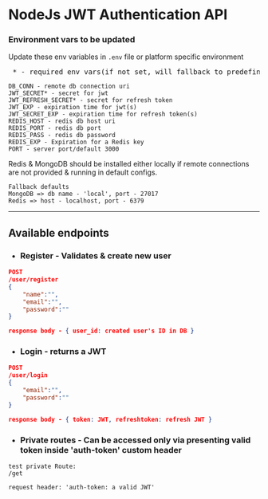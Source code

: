 # NodeJs JWT Authentication API


### Environment vars to be updated
Update these env variables in `.env` file or platform specific environment
<pre> * - required env vars(if not set, will fallback to predefined defaults) </pre>
```
DB_CONN - remote db connection uri
JWT_SECRET* - secret for jwt
JWT_REFRESH_SECRET* - secret for refresh token
JWT_EXP - expiration time for jwt(s)
JWT_SECRET_EXP - expiration time for refresh token(s)
REDIS_HOST - redis db host uri
REDIS_PORT - redis db port
REDIS_PASS - redis db password
REDIS_EXP - Expiration for a Redis key
PORT - server port/default 3000
```
<p>
Redis & MongoDB should be installed either locally if remote connections are not provided & running in default configs.

```
Fallback defaults
MongoDB => db name - 'local', port - 27017
Redis => host - localhost, port - 6379
```
</p>

---

## Available endpoints
- ### Register - Validates & create new user
```json
POST
/user/register
{
    "name":"",
    "email":"",
    "password":""
}

response body - { user_id: created user's ID in DB }
```

- ### Login - returns a JWT
```json
POST
/user/login
{
    "email":"",
    "password":""
}

response body - { token: JWT, refreshtoken: refresh JWT } 
```

- ### Private routes - Can be accessed only via presenting valid token inside 'auth-token' custom header
```
test private Route:
/get

request header: 'auth-token: a valid JWT'
```